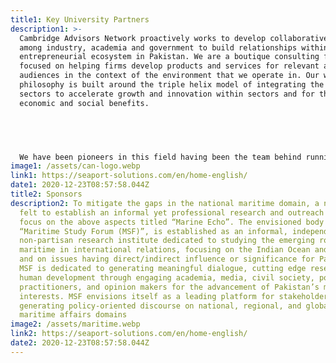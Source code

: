 ```yaml
---
title1: Key University Partners
description1: >-
  Cambridge Advisors Network proactively works to develop collaborative linkages
  among industry, academia and government to build relationships within the
  entrepreneurial ecosystem in Pakistan. We are a boutique consulting firm
  focused on helping firms develop products and services for relevant ant
  audiences in the context of the environment that we operate in. Our working
  philosophy is built around the triple helix model of integrating the three
  sectors to accelerate growth and innovation within sectors and for the larger
  economic and social benefits.


  ​


  We have been pioneers in this field having been the team behind running the MITEFP-Business Acceleration Plan from 2007-2015, University led programs such as Discover Prime Ministers Challenge that ran between 2011-2014 and IBA Invent which were huge successes. Additionally, we have worked to develop sector wise and district wise ecosystems such as the agribusiness ecosystem for SAU-Tando jam, IT ecosystem in tis nascent stages in association with MOITT and PSEB and HEC, IST for commercialization of research and others. Participating teams reported that they benefitted tremendously from participating in these competitions
image1: /assets/can-logo.webp
link1: https://seaport-solutions.com/en/home-english/
date1: 2020-12-23T08:57:58.044Z
title2: Sponsors
description2: To mitigate the gaps in the national maritime domain, a need was
  felt to establish an informal yet professional research and outreach body to
  focus on the above aspects titled “Marine Echo”. The envisioned body named as
  “Maritime Study Forum (MSF)”, is established as an informal, independent, and
  non-partisan research institute dedicated to studying the emerging role of
  maritime in international relations, focusing on the Indian Ocean and beyond,
  and on issues having direct/indirect influence or significance for Pakistan.
  MSF is dedicated to generating meaningful dialogue, cutting edge research, and
  human development through engaging academia, media, civil society, policy
  practitioners, and opinion makers for the advancement of Pakistan’s maritime
  interests. MSF envisions itself as a leading platform for stakeholders in
  generating policy-oriented discourse on national, regional, and global
  maritime affairs domains
image2: /assets/maritime.webp
link2: https://seaport-solutions.com/en/home-english/
date2: 2020-12-23T08:57:58.044Z
---
```

